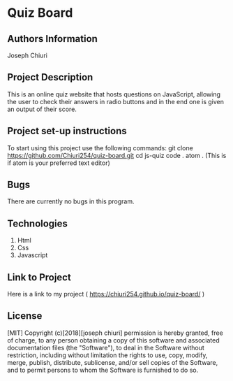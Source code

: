 
# Quiz Board

## Authors Information
Joseph Chiuri
## Project Description

This is an online quiz website that hosts questions on JavaScript, allowing the user to check their answers in radio buttons and in the end one is given an output of their score.

## Project set-up instructions

To start using this project use the following commands:
git clone https://github.com/Chiuri254/quiz-board.git
cd js-quiz
code .
atom . (This is if atom is your preferred text editor)

## Bugs
There are currently no bugs in this program.
## Technologies
1. Html
2. Css
3. Javascript

## Link to Project
Here is a link to my project ( https://chiuri254.github.io/quiz-board/ )
## License
[MIT] Copyright (c)[2018][joseph chiuri] permission is hereby granted, free of charge, to any person obtaining a copy of this software and associated documentation files (the "Software"), to deal in the Software without restriction, including without limitation the rights to use, copy, modify, merge, publish, distribute, sublicense, and/or sell copies of the Software, and to permit persons to whom the Software is furnished to do so.